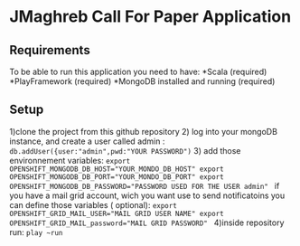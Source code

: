 JMaghreb Call For Paper Application
===================================
Requirements
------------
To be able to run this application you need to have:
*Scala  (required)
*PlayFramework  (required)
*MongoDB installed and running (required)

Setup
-----
1)clone the project from this github repository
2) log into your mongoDB instance, and create a user called admin :
    ```
    db.addUser({user:"admin",pwd:"YOUR PASSWORD")
    ```
3) add those environnement variables:
    ```export OPENSHIFT_MONGODB_DB_HOST="YOUR_MONDO_DB_HOST"
    export OPENSHIFT_MONGODB_DB_PORT="YOUR_MONDO_DB_PORT"
    export OPENSHIFT_MONGODB_DB_PASSWORD="PASSWORD USED FOR THE USER admin"
    ```
if you have a mail grid account, wich you want use to send notificatoins you can  define those variables ( optional):
    ```export OPENSHIFT_GRID_MAIL_USER="MAIL GRID USER NAME"
    export OPENSHIFT_GRID_MAIL_password="MAIL GRID PASSWORD"
    ```
4)inside repository run:
       ``` play ~run    ```
